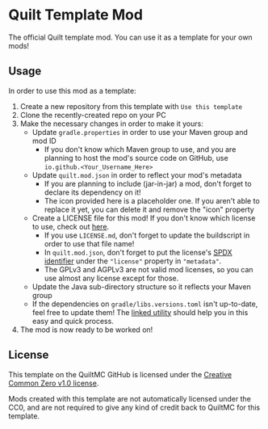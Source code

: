 # Quilt Template Mod

The official Quilt template mod. You can use it as a template for your own mods!

## Usage

In order to use this mod as a template:

1. Create a new repository from this template with `Use this template`
2. Clone the recently-created repo on your PC
3. Make the necessary changes in order to make it yours:
    - Update `gradle.properties` in order to use your Maven group and mod ID
        - If you don't know which Maven group to use, and you are planning to host the mod's source code on GitHub, use `io.github.<Your_Username_Here>`
    - Update `quilt.mod.json` in order to reflect your mod's metadata
        - If you are planning to include (jar-in-jar) a mod, don't forget to declare its dependency on it!
        - The icon provided here is a placeholder one. If you aren't able to replace it yet, you can delete it and remove the "icon" property
    - Create a LICENSE file for this mod! If you don't know which license to use, check out [here](https://choosealicense.com/).
        - If you use `LICENSE.md`, don't forget to update the buildscript in order to use that file name!
        - In `quilt.mod.json`, don't forget to put the license's [SPDX identifier](https://spdx.org/licenses/) under the `"license"` property in `"metadata"`.
        - The GPLv3 and AGPLv3 are not valid mod licenses, so you can use almost any license except for those.
    - Update the Java sub-directory structure so it reflects your Maven group
    - If the dependencies on `gradle/libs.versions.toml` isn't up-to-date, feel free to update them! The [linked utility](https://lambdaurora.dev/tools/import_quilt.html) should help you in this easy and quick process.
4. The mod is now ready to be worked on!

## License

This template on the QuiltMC GitHub is licensed under the [Creative Common Zero v1.0 license](./LICENSE.md).

Mods created with this template are not automatically licensed under the CC0, and are not required to give any kind of credit back to QuiltMC for this template.
